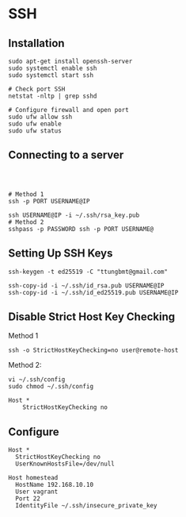 # SSH
## Installation
```shell
sudo apt-get install openssh-server
sudo systemctl enable ssh
sudo systemctl start ssh

# Check port SSH
netstat -nltp | grep sshd

# Configure firewall and open port
sudo ufw allow ssh
sudo ufw enable
sudo ufw status
```
## Connecting to a server
```shell



# Method 1
ssh -p PORT USERNAME@IP

ssh USERNAME@IP -i ~/.ssh/rsa_key.pub
# Method 2
sshpass -p PASSWORD ssh -p PORT USERNAME@

```

## Setting Up SSH Keys
```shell
ssh-keygen -t ed25519 -C "ttungbmt@gmail.com"

ssh-copy-id -i ~/.ssh/id_rsa.pub USERNAME@IP
ssh-copy-id -i ~/.ssh/id_ed25519.pub USERNAME@IP
```

## Disable Strict Host Key Checking
Method 1
```shell
ssh -o StrictHostKeyChecking=no user@remote-host
```

Method 2:
```shell
vi ~/.ssh/config
sudo chmod ~/.ssh/config
```
```shell
Host *
    StrictHostKeyChecking no
```

## Configure

```shell
Host *
  StrictHostKeyChecking no
  UserKnownHostsFile=/dev/null

Host homestead
  HostName 192.168.10.10
  User vagrant
  Port 22
  IdentityFile ~/.ssh/insecure_private_key
```

